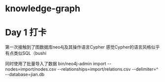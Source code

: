 # knowledge-graph

# Day 1 打卡
第一次接触到了图数据库neo4j及其操作语言Cypher
感觉Cypher的语言风格似乎有点类似SQL（bushi

同时使用了批量导入了数据
bin/neo4j-admin import --nodes=import/nodes.csv --relationships=import/relations.csv   --delimiter=^ --database=jian.db